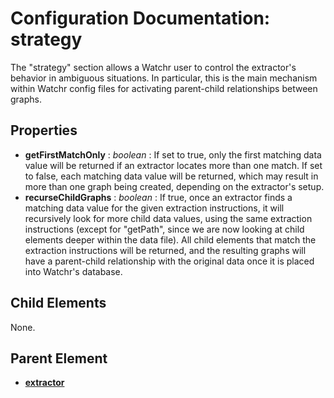 # Configuration Documentation: strategy

The "strategy" section allows a Watchr user to control the extractor's behavior in ambiguous situations.  In particular, this is the main mechanism within Watchr config files for activating parent-child relationships between graphs.

## Properties

* **getFirstMatchOnly** : *boolean* : If set to true, only the first matching data value will be returned if an extractor locates more than one match.  If set to false, each matching data value will be returned, which may result in more than one graph being created, depending on the extractor's setup.
* **recurseChildGraphs** : *boolean* : If true, once an extractor finds a matching data value for the given extraction instructions, it will recursively look for more child data values, using the same extraction instructions (except for "getPath", since we are now looking at child elements deeper within the data file).  All child elements that match the extraction instructions will be returned, and the resulting graphs will have a parent-child relationship with the original data once it is placed into Watchr's database.

## Child Elements

None.

## Parent Element

- [**extractor**](extractor.html)